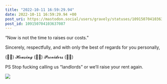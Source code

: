 ```yaml
---
title: "2022-10-11 16:59:29.94"
date: 2022-10-11 16:59:29.94 +00
post_uri: https://mastodon.social/users/gravely/statuses/109150704103637087
post_id: 109150704103637087
---
```

“Now is not the time to raises our costs.”

Sincerely, respectfully, and with only the best of regards for you personally,

(🖕🏼) 𝓗𝓸𝓾𝓼𝓲𝓷𝓰 (🖕🏼) 𝓟𝓻𝓸𝓿𝓲𝓭𝓮𝓻𝓼 (🖕🏼)

PS Stop fucking calling us “landlords” or we’ll raise your rent again.


![](/images/109150704020950619.jpg)

